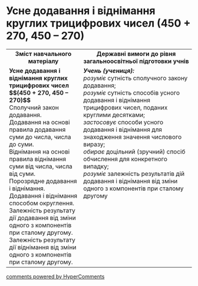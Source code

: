 <div id="hypercomments_widget" class="js-hypercomments-widget invisible"></div>

# Усне додавання і віднімання круглих трицифрових чисел (450 + 270, 450 – 270)
<table>
  <tr>
    <td width="40%" align="center"><b>Зміст навчального матеріалу<b></td>
    <td width="60%" align="center"><b>Державні вимоги до рівня загальноосвітньої підготовки учнів</b></td>
  </tr>
  <tr>
    <td width="40%" style="vertical-align:top !important;"><b>Усне додавання і віднімання круглих трицифрових чисел     $$(450 + 270, 450 – 270)$$</b><br>
Сполучний закон додавання.<br> 
Додавання на основі правила додавання суми до числа, числа до суми.<br>
Віднімання на основі правила віднімання суми від числа, числа від суми. <br>
Порозрядне додавання і віднімання. <br>
Додавання і віднімання способом округлення.<br>
Залежність результату дії додавання від зміни одного з компонентів при сталому другому.<br>
Залежність результату дії віднімання від зміни одного з компонентів при сталому другому.<br></td>
    <td width="60%" style="vertical-align:top !important;"><i><b>Учень (учениця):</b></i><br>
<i>розуміє</i> сутність сполучного закону додавання;<br>
<i>розуміє</i> сутність способів усного додавання і віднімання трицифрових чисел, поданих круглими десятками; <br>
<i>застосовує</i> способи усного додавання і віднімання для знаходження значення числового виразу;<br>
<i>обирає</i> доцільний (зручний) спосіб обчислення для конкретного випадку;<br>
<i>розуміє</i> залежність результатів дій додавання і віднімання від зміни одного з компонентів при сталому другому<br></td>
  </tr>
</table>

<div class="js-hypercomments-container">
    <a href="http://hypercomments.com" class="hc-link" title="comments widget">comments powered by HyperComments</a>
</div>